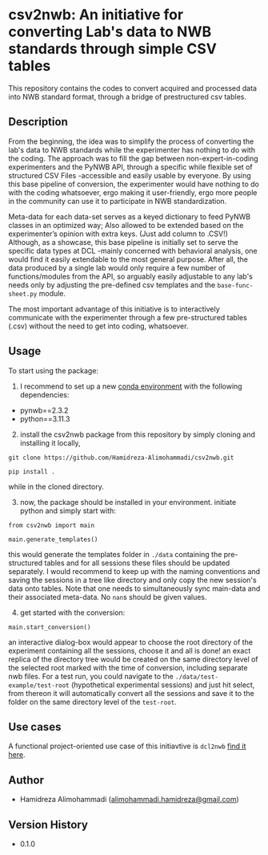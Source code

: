 # csv2nwb: An initiative for converting Lab's data to NWB standards through simple CSV tables
This repository contains the codes to convert acquired and processed data into NWB standard format, through a bridge of prestructured csv tables.

## Description
From the beginning, the idea was to simplify the process of converting the lab's data to NWB standards while the experimenter has nothing to do with the coding. The approach was to fill the gap between non-expert-in-coding experimenters and the PyNWB API, through a specific while flexible set of structured CSV Files -accessible and easily usable by everyone. By using this base pipeline of conversion, the experimenter would have nothing to do with the coding whatsoever, ergo making it user-friendly, ergo more people in the community can use it to participate in NWB standardization.

Meta-data for each data-set serves as a keyed dictionary to feed PyNWB classes in an optimized way; Also allowed to be extended based on the experimenter’s opinion with extra keys. (Just add column to .CSV!)
Although, as a showcase, this base pipeline is initially set to serve the specific data types at DCL -mainly concerned with behavioral analysis, one would find it easily extendable to the most general purpose. After all, the data produced by a single lab would only require a few number of functions/modules from the API, so arguably easily adjustable to any lab's needs only by adjusting the pre-defined csv templates and the `base-func-sheet.py` module.
 
The most important advantage of this initiative is to interactively communicate with the experimenter through a few pre-structured tables (.csv) without the need to get into coding, whatsoever. 

## Usage
To start using the package:
1.  I recommend to set up a new [conda environment](https://docs.conda.io/en/latest/miniconda.html) with the following dependencies:

* pynwb==2.3.2
* python==3.11.3

2. install the csv2nwb package from this repository by simply cloning and installing it locally,
```
git clone https://github.com/Hamidreza-Alimohammadi/csv2nwb.git

pip install .
```
while in the cloned directory.

3. now, the package should be installed in your environment. initiate python and simply start with:
```
from csv2nwb import main

main.generate_templates()
```
this would generate the templates folder in `./data` containing the pre-structured tables and for all sessions these files should be updated separately. I would recommend to keep up with the naming conventions and saving the sessions in a tree like directory and only copy the new session's data onto tables. Note that one needs to simultaneously sync main-data and their associated meta-data. No `nan`s should 
be given values.

4. get started with the conversion:
```
main.start_conversion()
```
an interactive dialog-box would appear to choose the root directory of the experiment containing all the sessions, choose it and all is done! an exact replica of the directory tree would be created
on the same directory level of the selected root marked with the time of conversion, including separate nwb files. For a test run, you could navigate to the `./data/test-example/test-root` (hypothetical experimental sessions) and just hit select, from thereon it will automatically convert all the sessions and save it to the folder on the same directory level of the `test-root`.

## Use cases
A functional project-oriented use case of this initiavtive is `dcl2nwb` [find it here](https://github.com/Defense-Circuits-Lab/dcl2nwb).

## Author
* Hamidreza Alimohammadi (alimohammadi.hamidreza@gmail.com)

## Version History

* 0.1.0


